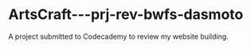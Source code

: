 # ArtsCraft---prj-rev-bwfs-dasmoto
A project submitted to Codecademy to review my website building.
